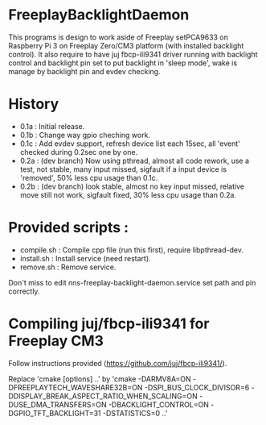 # FreeplayBacklightDaemon

This programs is design to work aside of Freeplay setPCA9633 on Raspberry Pi 3 on Freeplay Zero/CM3 platform (with installed backlight control).
It also require to have juj fbcp-ili9341 driver running with backlight control and backlight pin set to put backlight in 'sleep mode', wake is manage by backlight pin and evdev checking.

# History

- 0.1a : Initial release.
- 0.1b : Change way gpio cheching work.
- 0.1c : Add evdev support, refresh device list each 15sec, all 'event' checked during 0.2sec one by one.
- 0.2a : (dev branch) Now using pthread, almost all code rework, use a test, not stable, many input missed, sigfault if a input device is 'removed', 50% less cpu usage than 0.1c.
- 0.2b : (dev branch) look stable, almost no key input missed, relative move still not work, sigfault fixed, 30% less cpu usage than 0.2a.

# Provided scripts :
- compile.sh : Compile cpp file (run this first), require libpthread-dev.
- install.sh : Install service (need restart).
- remove.sh : Remove service.

Don't miss to edit nns-freeplay-backlight-daemon.service set path and pin correctly.


# Compiling juj/fbcp-ili9341 for Freeplay CM3

Follow instructions provided (https://github.com/juj/fbcp-ili9341/).

Replace 'cmake [options] ..' by 'cmake -DARMV8A=ON -DFREEPLAYTECH_WAVESHARE32B=ON -DSPI_BUS_CLOCK_DIVISOR=6 -DDISPLAY_BREAK_ASPECT_RATIO_WHEN_SCALING=ON -DUSE_DMA_TRANSFERS=ON -DBACKLIGHT_CONTROL=ON -DGPIO_TFT_BACKLIGHT=31 -DSTATISTICS=0 ..'
